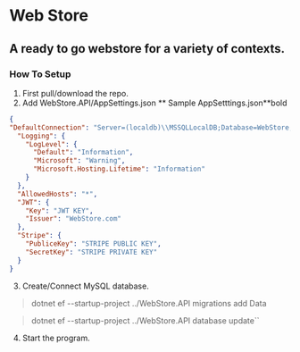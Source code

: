 # Web Store
## A ready to go webstore for a variety of contexts. 

### How To Setup


1. First pull/download the repo.
2. Add WebStore.API/AppSettings.json
** Sample AppSetttings.json**bold

```json
{
"DefaultConnection": "Server=(localdb)\\MSSQLLocalDB;Database=WebStore;Trusted_Connection=true;  MultipleActiveResultSets=true",
  "Logging": {
    "LogLevel": {
      "Default": "Information",
      "Microsoft": "Warning",
      "Microsoft.Hosting.Lifetime": "Information"
    }
  },
  "AllowedHosts": "*",
  "JWT": {
    "Key": "JWT KEY",
    "Issuer": "WebStore.com"
  },
  "Stripe": {
    "PubliceKey": "STRIPE PUBLIC KEY",
    "SecretKey": "STRIPE PRIVATE KEY"
  }
}
```

3. Create/Connect MySQL database.
> dotnet ef --startup-project ../WebStore.API migrations add Data

> dotnet ef --startup-project ../WebStore.API database update``
4. Start the program.